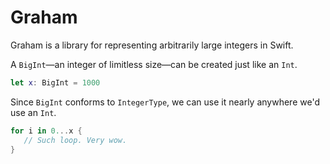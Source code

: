 # Graham

Graham is a library for representing arbitrarily large integers in Swift.

A `BigInt`—an integer of limitless size—can be created just like an `Int`.
```swift
let x: BigInt = 1000
```
Since `BigInt` conforms to `IntegerType`, we can use it nearly anywhere we'd use an `Int`.
```swift
for i in 0...x {
   // Such loop. Very wow.
}
```
